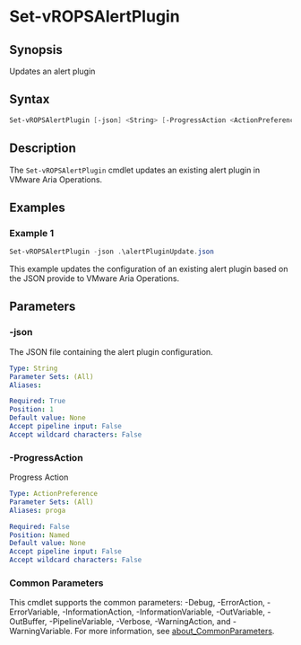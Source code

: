 # Set-vROPSAlertPlugin

## Synopsis

Updates an alert plugin

## Syntax

```powershell
Set-vROPSAlertPlugin [-json] <String> [-ProgressAction <ActionPreference>] [<CommonParameters>]
```

## Description

The `Set-vROPSAlertPlugin` cmdlet updates an existing alert plugin in VMware Aria Operations.

## Examples

### Example 1

```powershell
Set-vROPSAlertPlugin -json .\alertPluginUpdate.json
```

This example updates the configuration of an existing alert plugin based on the JSON provide to VMware Aria Operations.

## Parameters

### -json

The JSON file containing the alert plugin configuration.

```yaml
Type: String
Parameter Sets: (All)
Aliases:

Required: True
Position: 1
Default value: None
Accept pipeline input: False
Accept wildcard characters: False
```

### -ProgressAction

Progress Action

```yaml
Type: ActionPreference
Parameter Sets: (All)
Aliases: proga

Required: False
Position: Named
Default value: None
Accept pipeline input: False
Accept wildcard characters: False
```

### Common Parameters

This cmdlet supports the common parameters: -Debug, -ErrorAction, -ErrorVariable, -InformationAction, -InformationVariable, -OutVariable, -OutBuffer, -PipelineVariable, -Verbose, -WarningAction, and -WarningVariable. For more information, see [about_CommonParameters](http://go.microsoft.com/fwlink/?LinkID=113216).
